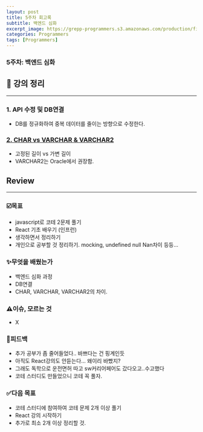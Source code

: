 ```yaml
---
layout: post
title: 5주차 회고록
subtitle: 백엔드 심화
excerpt_image: https://grepp-programmers.s3.amazonaws.com/production/file_resource/6737/Dev_Thumnail_Web_Full_Stack_4th.png
categories: Programmers
tags: [Programmers]
---
```



### 5주차: 백엔드 심화

## 📂 강의 정리

---

### 1. API 수정 및 DB연결

- DB를 정규화하여 중복 데이터를 줄이는 방향으로 수정한다.

### [2. CHAR vs VARCHAR & VARCHAR2](https://sguri.site/study/char)

- 고정된 길이 vs 가변 길이
- VARCHAR2는 Oracle에서 권장함.

## Review

---

### ☑️목표

- javascript로 코테 2문제 풀기
- React 기초 배우기 (인프런)
- 생각하면서 정리하기
- 개인으로 공부할 것 정리하기. mocking, undefined null Nan차이 등등…

### ✨무엇을 배웠는가

- 백엔드 심화 과정
- DB연결
- CHAR, VARCHAR, VARCHAR2의 차이.

### ⚠️이슈, 모르는 것

- X

### 💬피드백

- 추가 공부가 좀 줄어들었다.. 바쁘다는 건 핑계인듯
- 아직도 React강의도 안듣는다… 왜이리 바빴지?
- 그래도 독학으로 운전면허 따고 sw커리어페어도 갔다오고..수고했다
- 코테 스터디도 만들었으니 코테 꼭 풀자.

### ✅다음 목표

- 코테 스터디에 참여하여 코테 문제 2개 이상 풀기
- React 강의 시작하기
- 추가로 최소 2개 이상 정리할 것.